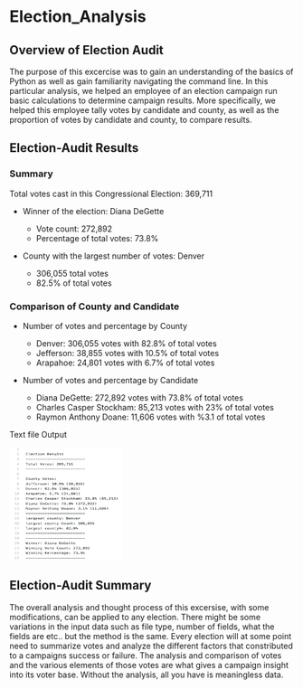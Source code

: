 # Election_Analysis

## Overview of Election Audit
The purpose of this excercise was to gain an understanding of the basics of Python as well as gain familiarity navigating the command line. In this particular analysis, we helped an employee of an election campaign run basic calculations to determine campaign results. More specifically, we helped this employee tally votes by candidate and county, as well as the proportion of votes by candidate and county, to compare results.

## Election-Audit Results


### Summary


Total votes cast in this Congressional Election: 369,711


* Winner of the election: Diana DeGette
  * Vote count: 272,892
  * Percentage of total votes: 73.8%


* County with the largest number of votes: Denver
  * 306,055 total votes
  * 82.5% of total votes
  
  
### Comparison of County and Candidate


* Number of votes and percentage by County
  * Denver: 306,055 votes with 82.8% of total votes
  * Jefferson: 38,855 votes with 10.5% of total votes
  * Arapahoe: 24,801 votes with 6.7% of total votes


* Number of votes and percentage by Candidate
  * Diana DeGette: 272,892 votes with 73.8% of total votes
  * Charles Casper Stockham: 85,213 votes with 23% of total votes
  * Raymon Anthony Doane: 11,606 votes with %3.1 of total votes



Text file Output


<img src="https://github.com/niklasax/Election_Analysis/blob/main/Election_Analysis/Summary%20text%20file.png" width="200" height="200" />

## Election-Audit Summary

The overall analysis and thought process of this excersise, with some modifications, can be applied to any election. There might be some variations in the input data such as file type, number of fields, what the fields are etc.. but the method is the same. Every election will at some point need to summarize votes and analyze the different factors that constributed to a campaigns success or failure. The analysis and comparison of votes and the various elements of those votes are what gives a campaign insight into its voter base. Without the analysis, all you have is meaningless data.



